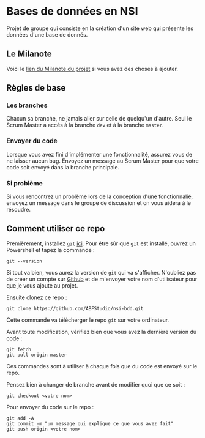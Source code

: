 # Bases de données en NSI

Projet de groupe qui consiste en la création d'un site web qui présente les données d'une base de donnés.

## Le Milanote
Voici le [lien du Milanote du projet](https://app.milanote.com/1R1bLl1jg9iG08?p=Trrv7IEMNjx) si vous avez des choses à ajouter.

## Règles de base
### Les branches
Chacun sa branche, ne jamais aller sur celle de quelqu'un d'autre. Seul le Scrum Master a accès à la branche `dev` et à la branche `master`.

### Envoyer du code
Lorsque vous avez fini d'implémenter une fonctionnalité, assurez vous de ne laisser aucun bug. Envoyez un message au Scrum Master pour que votre code soit envoyé dans la branche principale.

### Si problème
Si vous rencontrez un problème lors de la conception d'une fonctionnalié, envoyez un message dans le groupe de discussion et on vous aidera à le résoudre.

## Comment utiliser ce repo
Premièrement, installez `git` [ici](https://git-scm.com/download/win). Pour être sûr que `git` est installé, ouvrez un Powershell et tapez la commande : 
```console
git --version
```
Si tout va bien, vous aurez la version de `git` qui va s'afficher. N'oubliez pas de créer un compte sur [Github](https://github.com) et de m'envoyer votre nom d'utilisateur pour que je vous ajoute au projet.

Ensuite clonez ce repo :
```console
git clone https://github.com/ABFStudio/nsi-bdd.git
```
Cette commande va télécherger le repo `git` sur votre ordinateur.

Avant toute modification, vérifiez bien que vous avez la dernière version du code : 
```console
git fetch
git pull origin master
```
Ces commandes sont à utiliser à chaque fois que du code est envoyé sur le repo.

Pensez bien à changer de branche avant de modifier quoi que ce soit : 
```console
git checkout <votre nom>
```

Pour envoyer du code sur le repo :
```console
git add -A
git commit -m "um message qui explique ce que vous avez fait"
git push origin <votre nom>
```